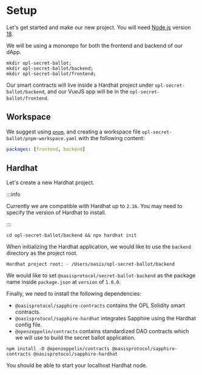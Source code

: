 # Setup

Let's get started and make our new project. You will need [Node.js](https://nodejs.org/en/download)
version [18](https://nodejs.org/en/blog/announcements/v18-release-announce).

We will be using a monorepo for both the frontend and backend of our dApp.

```shell
mkdir opl-secret-ballot;
mkdir opl-secret-ballot/backend;
mkdir opl-secret-ballot/frontend;
```

Our smart contracts will live inside a Hardhat project under
`opl-secret-ballot/backend`, and our VueJS app will be in the
`opl-secret-ballot/frontend`.

## Workspace

We suggest using [`pnpm`](https://pnpm.io/motivation), and creating a workspace
file `opl-secret-ballot/pnpm-workspace.yaml` with the following content:

```yaml
packages: [frontend, backend]
```

## Hardhat

Let's create a new Hardhat project.

:::info

Currently we are compatible with Hardhat up to `2.16`. You may need to
specify the version of Hardhat to install.

:::

```shell
cd opl-secret-ballot/backend && npx hardhat init
```

When initializing the Hardhat application, we would like to use the `backend`
directory as the project root.

```shell
Hardhat project root: · /Users/oasis/opl-secret-ballot/backend
```

We would like to set `@oasisprotocol/secret-ballot-backend` as the package name
inside `package.json` at `version` of `1.0.0`.

Finally, we need to install the following dependencies:
- `@oasisprotocol/sapphire-contracts` contains the OPL Solidity smart contracts.
- `@oasisprotocol/sapphire-hardhat` integrates Sapphire using the Hardhat
config file.
- `@openzeppelin/contracts` contains standardized DAO contracts which we will
use to build the secret ballot application.

```shell npm2yarn
npm install -D @openzeppelin/contracts @oasisprotocol/sapphire-contracts @oasisprotocol/sapphire-hardhat
```

You should be able to start your localhost Hardhat node.
